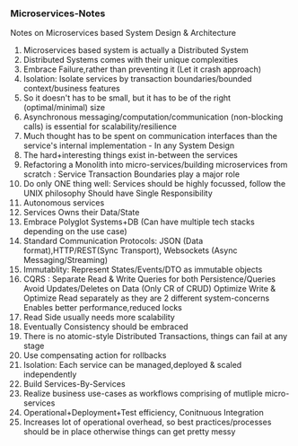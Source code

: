 ### Microservices-Notes
Notes on Microservices based System Design &amp; Architecture

  1. Microservices based system is actually a Distributed System
  2. Distributed Systems comes with their unique complexities
  3. Embrace Failure,rather than preventing it (Let it crash approach)
  4. Isolation: Isolate services by transaction boundaries/bounded context/business features
  5. So it doesn't has to be small, but it has to be of the right (optimal/minimal) size 
  6. Asynchronous messaging/computation/communication (non-blocking calls) is essential for scalability/resilience
  7. Much thought has to be spent on communication interfaces than the service's internal implementation - In any System Design
  8. The hard+interesting things exist in-between the services
  9. Refactoring a Monolith into micro-services/building microservices from scratch 
                          : Service Transaction Boundaries play a major role
  10. Do only ONE thing well: Services should be highly focussed, follow the UNIX philosophy
                             Should have Single Responsibility  
  11. Autonomous services
  12. Services Owns their Data/State
  13. Embrace Polyglot Systems+DB (Can have multiple tech stacks depending on the use case)
  14. Standard Communication Protocols: JSON (Data format),HTTP/REST(Sync Transport), Websockets (Async Messaging/Streaming)
  15. Immutablity: Represent States/Events/DTO as immutable objects
  16. CQRS : Separate Read & Write Queries for both Persistence/Queries
             Avoid Updates/Deletes on Data (Only CR of CRUD)
             Optimize Write & Optimize Read separately as they are 2 different system-concerns
             Enables better performance,reduced locks
  17. Read Side usually needs more scalability
  18. Eventually Consistency should be embraced
  19. There is no atomic-style Distributed Transactions, things can fail at any stage
  20. Use compensating action for rollbacks
  21. Isolation: Each service can be managed,deployed & scaled independently
  22. Build Services-By-Services
  23. Realize business use-cases as workflows comprising of mutliple micro-services
  23. Operational+Deployment+Test efficiency, Conitnuous Integration
  24. Increases lot of operational overhead, so best practices/processes should be in place
      otherwise things can get pretty messy

  
